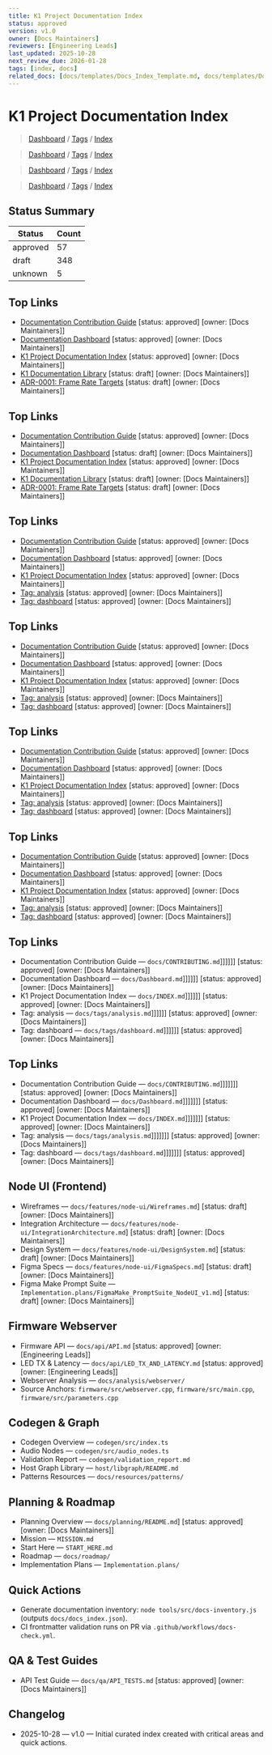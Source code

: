 ```yaml
---
title: K1 Project Documentation Index
status: approved
version: v1.0
owner: [Docs Maintainers]
reviewers: [Engineering Leads]
last_updated: 2025-10-28
next_review_due: 2026-01-28
tags: [index, docs]
related_docs: [docs/templates/Docs_Index_Template.md, docs/templates/Documentation_Governance.md]
---
```

# K1 Project Documentation Index






> [Dashboard](Dashboard.md) / [Tags](tags/index.md) / [Index](INDEX.md)


> [Dashboard](Dashboard.md) / [Tags](tags/index.md) / [Index](INDEX.md)


> [Dashboard](Dashboard.md) / [Tags](tags/index.md) / [Index](INDEX.md)


> [Dashboard](Dashboard.md) / [Tags](tags/index.md) / [Index](INDEX.md)

## Status Summary

| Status | Count |
| --- | --- |
| approved | 57 |
| draft | 348 |
| unknown | 5 |

## Top Links

- [Documentation Contribution Guide](CONTRIBUTING.md) [status: approved] [owner: [Docs Maintainers]]
- [Documentation Dashboard](Dashboard.md) [status: approved] [owner: [Docs Maintainers]]
- [K1 Project Documentation Index](INDEX.md) [status: approved] [owner: [Docs Maintainers]]
- [K1 Documentation Library](README.md) [status: draft] [owner: [Docs Maintainers]]
- [ADR-0001: Frame Rate Targets](adr/ADR-0001-fps-targets.md) [status: draft] [owner: [Docs Maintainers]]

## Top Links

- [Documentation Contribution Guide](CONTRIBUTING.md) [status: approved] [owner: [Docs Maintainers]]
- [Documentation Dashboard](Dashboard.md) [status: draft] [owner: [Docs Maintainers]]
- [K1 Project Documentation Index](INDEX.md) [status: approved] [owner: [Docs Maintainers]]
- [K1 Documentation Library](README.md) [status: draft] [owner: [Docs Maintainers]]
- [ADR-0001: Frame Rate Targets](adr/ADR-0001-fps-targets.md) [status: draft] [owner: [Docs Maintainers]]

## Top Links

- [Documentation Contribution Guide](CONTRIBUTING.md) [status: approved] [owner: [Docs Maintainers]]
- [Documentation Dashboard](Dashboard.md) [status: approved] [owner: [Docs Maintainers]]
- [K1 Project Documentation Index](INDEX.md) [status: approved] [owner: [Docs Maintainers]]
- [Tag: analysis](tags/analysis.md) [status: approved] [owner: [Docs Maintainers]]
- [Tag: dashboard](tags/dashboard.md) [status: approved] [owner: [Docs Maintainers]]

## Top Links

- [Documentation Contribution Guide](CONTRIBUTING.md) [status: approved] [owner: [Docs Maintainers]]
- [Documentation Dashboard](Dashboard.md) [status: approved] [owner: [Docs Maintainers]]
- [K1 Project Documentation Index](INDEX.md) [status: approved] [owner: [Docs Maintainers]]
- [Tag: analysis](tags/analysis.md) [status: approved] [owner: [Docs Maintainers]]
- [Tag: dashboard](tags/dashboard.md) [status: approved] [owner: [Docs Maintainers]]

## Top Links

- [Documentation Contribution Guide](CONTRIBUTING.md) [status: approved] [owner: [Docs Maintainers]]
- [Documentation Dashboard](Dashboard.md) [status: approved] [owner: [Docs Maintainers]]
- [K1 Project Documentation Index](INDEX.md) [status: approved] [owner: [Docs Maintainers]]
- [Tag: analysis](tags/analysis.md) [status: approved] [owner: [Docs Maintainers]]
- [Tag: dashboard](tags/dashboard.md) [status: approved] [owner: [Docs Maintainers]]

## Top Links

- [Documentation Contribution Guide](CONTRIBUTING.md) [status: approved] [owner: [Docs Maintainers]]
- [Documentation Dashboard](Dashboard.md) [status: approved] [owner: [Docs Maintainers]]
- [K1 Project Documentation Index](INDEX.md) [status: approved] [owner: [Docs Maintainers]]
- [Tag: analysis](tags/analysis.md) [status: approved] [owner: [Docs Maintainers]]
- [Tag: dashboard](tags/dashboard.md) [status: approved] [owner: [Docs Maintainers]]

## Top Links

- Documentation Contribution Guide — `docs/CONTRIBUTING.md`]]]]]] [status: approved] [owner: [Docs Maintainers]]
- Documentation Dashboard — `docs/Dashboard.md`]]]]]] [status: approved] [owner: [Docs Maintainers]]
- K1 Project Documentation Index — `docs/INDEX.md`]]]]]] [status: approved] [owner: [Docs Maintainers]]
- Tag: analysis — `docs/tags/analysis.md`]]]]]] [status: approved] [owner: [Docs Maintainers]]
- Tag: dashboard — `docs/tags/dashboard.md`]]]]]] [status: approved] [owner: [Docs Maintainers]]

## Top Links

- Documentation Contribution Guide — `docs/CONTRIBUTING.md`]]]]]]] [status: approved] [owner: [Docs Maintainers]]
- Documentation Dashboard — `docs/Dashboard.md`]]]]]]] [status: approved] [owner: [Docs Maintainers]]
- K1 Project Documentation Index — `docs/INDEX.md`]]]]]]] [status: approved] [owner: [Docs Maintainers]]
- Tag: analysis — `docs/tags/analysis.md`]]]]]]] [status: approved] [owner: [Docs Maintainers]]
- Tag: dashboard — `docs/tags/dashboard.md`]]]]]]] [status: approved] [owner: [Docs Maintainers]]

## Node UI (Frontend)
- Wireframes — `docs/features/node-ui/Wireframes.md`] [status: draft] [owner: [Docs Maintainers]]
- Integration Architecture — `docs/features/node-ui/IntegrationArchitecture.md`] [status: draft] [owner: [Docs Maintainers]]
- Design System — `docs/features/node-ui/DesignSystem.md`] [status: draft] [owner: [Docs Maintainers]]
- Figma Specs — `docs/features/node-ui/FigmaSpecs.md`] [status: draft] [owner: [Docs Maintainers]]
- Figma Make Prompt Suite — `Implementation.plans/FigmaMake_PromptSuite_NodeUI_v1.md`] [status: draft] [owner: [Docs Maintainers]]

## Firmware Webserver
- Firmware API — `docs/api/API.md` [status: approved] [owner: [Engineering Leads]]
- LED TX & Latency — `docs/api/LED_TX_AND_LATENCY.md` [status: approved] [owner: [Engineering Leads]]
- Webserver Analysis — 
`docs/analysis/webserver/`
- Source Anchors: `firmware/src/webserver.cpp`, `firmware/src/main.cpp`, `firmware/src/parameters.cpp`

## Codegen & Graph
- Codegen Overview — 
`codegen/src/index.ts`
- Audio Nodes — 
`codegen/src/audio_nodes.ts`
- Validation Report — 
`codegen/validation_report.md`
- Host Graph Library — 
`host/libgraph/README.md`
- Patterns Resources — 
`docs/resources/patterns/`

## Planning & Roadmap
- Planning Overview — `docs/planning/README.md`] [status: approved] [owner: [Docs Maintainers]]
- Mission — 
`MISSION.md`
- Start Here — 
`START_HERE.md`
- Roadmap — 
`docs/roadmap/`
- Implementation Plans — 
`Implementation.plans/`

## Quick Actions
- Generate documentation inventory: `node tools/src/docs-inventory.js` (outputs `docs/docs_index.json`).
- CI frontmatter validation runs on PR via `.github/workflows/docs-check.yml`.

## QA & Test Guides
- API Test Guide — `docs/qa/API_TESTS.md` [status: approved] [owner: [Docs Maintainers]]

## Changelog
- 2025-10-28 — v1.0 — Initial curated index created with critical areas and quick actions.
